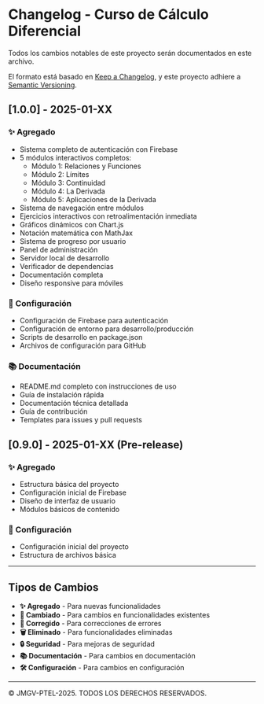 # Changelog - Curso de Cálculo Diferencial

Todos los cambios notables de este proyecto serán documentados en este archivo.

El formato está basado en [Keep a Changelog](https://keepachangelog.com/es-ES/1.0.0/),
y este proyecto adhiere a [Semantic Versioning](https://semver.org/spec/v2.0.0.html).

## [1.0.0] - 2025-01-XX

### ✨ Agregado
- Sistema completo de autenticación con Firebase
- 5 módulos interactivos completos:
  - Módulo 1: Relaciones y Funciones
  - Módulo 2: Límites
  - Módulo 3: Continuidad
  - Módulo 4: La Derivada
  - Módulo 5: Aplicaciones de la Derivada
- Sistema de navegación entre módulos
- Ejercicios interactivos con retroalimentación inmediata
- Gráficos dinámicos con Chart.js
- Notación matemática con MathJax
- Sistema de progreso por usuario
- Panel de administración
- Servidor local de desarrollo
- Verificador de dependencias
- Documentación completa
- Diseño responsive para móviles

### 🔧 Configuración
- Configuración de Firebase para autenticación
- Configuración de entorno para desarrollo/producción
- Scripts de desarrollo en package.json
- Archivos de configuración para GitHub

### 📚 Documentación
- README.md completo con instrucciones de uso
- Guía de instalación rápida
- Documentación técnica detallada
- Guía de contribución
- Templates para issues y pull requests

## [0.9.0] - 2025-01-XX (Pre-release)

### ✨ Agregado
- Estructura básica del proyecto
- Configuración inicial de Firebase
- Diseño de interfaz de usuario
- Módulos básicos de contenido

### 🔧 Configuración
- Configuración inicial del proyecto
- Estructura de archivos básica

---

## Tipos de Cambios

- **✨ Agregado** - Para nuevas funcionalidades
- **🔄 Cambiado** - Para cambios en funcionalidades existentes
- **🐛 Corregido** - Para correcciones de errores
- **🗑️ Eliminado** - Para funcionalidades eliminadas
- **🔒 Seguridad** - Para mejoras de seguridad
- **📚 Documentación** - Para cambios en documentación
- **🛠️ Configuración** - Para cambios en configuración

---

© JMGV-PTEL-2025. TODOS LOS DERECHOS RESERVADOS.
